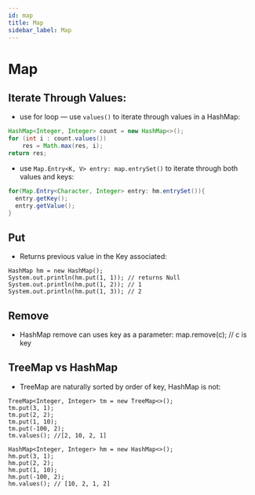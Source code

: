 ```yaml
---
id: map
title: Map
sidebar_label: Map
---
```


# Map

## Iterate Through Values:
- use for loop — use `values()` to iterate through values in a HashMap:

```java
HashMap<Integer, Integer> count = new HashMap<>();
for (int i : count.values())
    res = Math.max(res, i);
return res;
```

- use `Map.Entry<K, V> entry: map.entrySet()` to iterate through both values and keys:

```java
for(Map.Entry<Character, Integer> entry: hm.entrySet()){
  entry.getKey();
  entry.getValue();
}
```

## Put
- Returns previous value in the Key associated:

```
HashMap hm = new HashMap();
System.out.println(hm.put(1, 1)); // returns Null
System.out.println(hm.put(1, 2)); // 1
System.out.println(hm.put(1, 3)); // 2
```

## Remove
- HashMap remove can uses key as a parameter:
    map.remove(c); // c is key
## TreeMap vs HashMap
- TreeMap are naturally sorted by order of key, HashMap is not:

```
TreeMap<Integer, Integer> tm = new TreeMap<>();
tm.put(3, 1);
tm.put(2, 2);
tm.put(1, 10);
tm.put(-100, 2);
tm.values(); //[2, 10, 2, 1]

HashMap<Integer, Integer> hm = new HashMap<>();
hm.put(3, 1);
hm.put(2, 2);
hm.put(1, 10);
hm.put(-100, 2);
hm.values(); // [10, 2, 1, 2]
```
